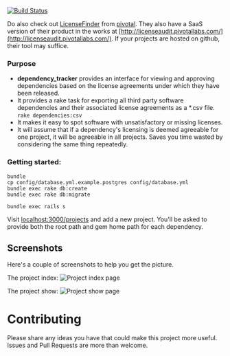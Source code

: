 [![Build Status](https://travis-ci.org/rthbound/dependency_tracker.svg)](https://travis-ci.org/rthbound/dependency_tracker)

Do also check out [LicenseFinder](https://github.com/pivotal/LicenseFinder) from [pivotal](https://github.com/pivotal). They also have a SaaS version of their product in the works at [http://licenseaudit.pivotallabs.com/](http://licenseaudit.pivotallabs.com/).  If your projects are hosted on github, their tool may suffice.

### Purpose

* **dependency_tracker** provides an interface for viewing and
approving dependencies based on the license agreements under which
they have been released.
* It provides a rake task for exporting all third party
software dependencies and their associated license agreements as a *.csv
file. `rake dependencies:csv`
* It makes it easy to spot software with unsatisfactory
or missing licenses.
* It will assume that if a dependency's licensing is deemed
agreeable for one project, it will be agreeable in all projects. Saves you
time wasted by considering the same thing repeatedly.

### Getting started:

    bundle
    cp config/database.yml.example.postgres config/database.yml
    bundle exec rake db:create
    bundle exec rake db:migrate

    bundle exec rails s

Visit [localhost:3000/projects](http://localhost:3000/projects) and add a new project. You'll be asked
to provide both the root path and gem home path for each dependency.

## Screenshots

Here's a couple of screenshots to help you get the picture.

The project index:
![Project index page](https://raw.github.com/rthbound/dependency_tracker/master/screenshots/projects_index.png)

The project show:
![Project show page](https://raw.github.com/rthbound/dependency_tracker/master/screenshots/project_show.png)
# Contributing

Please share any ideas you have that could make this project more useful. Issues and Pull Requests are more than welcome.
